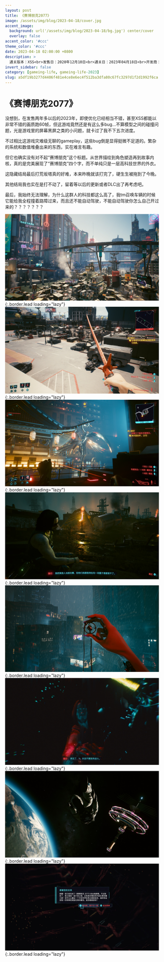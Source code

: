 ```yaml
---
layout: post
title: 《赛博朋克2077》
image: /assets/img/blog/2023-04-18/cover.jpg
accent_image: 
  background: url('/assets/img/blog/2023-04-18/bg.jpg') center/cover
  overlay: false
accent_color: '#ccc'
theme_color: '#ccc'
date: 2023-04-18 02:00:00 +0800
description: >
  通关版本：XSS<br>发售日：2020年12月10日<br>通关日：2023年04月18日<br>开发商：CDPR<br>发行商：CDPR
invert_sidebar: false
category: [gameing-life, gameing-life-2023]
slug: a5df19b3277d4406f481e4ce8e6ec4f512ba3dfa80c67fc3297d1f2d1992f6ca
---
```


# 《赛博朋克2077》

没想到，在发售两年多以后的2023年，即使优化已经相当不错，甚至XSS都能以非常不错的画质跑60帧，但这游戏竟然还是有这么多bug...不算模型之间的碰撞问题，光是游戏里的屏幕黑屏之类的小问题，就卡过了我不下五次进度。

不过相比这游戏灾难级无聊的gameplay，这些bug倒是显得挺微不足道的。繁杂的系统和数值堆叠出来的东西，实在难言有趣。

但它也确实没有对不起“赛博朋克”这个标题。从世界描绘到角色塑造再到故事内核，真的是完美展现了“赛博朋克”四个字，而不单纯只是一层高科技世界的外衣。

这隐藏结局最后打荒坂塔真的好难，本来昨晚就该打完了，硬生生被拖到了今晚。

其他结局我也实在是打不动了，留着等以后的更新或者DLC出了再考虑吧。

最后，我始终无法理解，为什么这群人的科技都这么高了，我tm召唤车辆的时候它能给我全程撞着路障过来，而且还不能自动驾驶，不能自动驾驶你怎么自己开过来的？？？？？？？

![](/assets/img/blog/2023-04-18/1.jpg){:.border.lead loading="lazy"}
![](/assets/img/blog/2023-04-18/2.jpg){:.border.lead loading="lazy"}
![](/assets/img/blog/2023-04-18/3.jpg){:.border.lead loading="lazy"}
![](/assets/img/blog/2023-04-18/4.jpg){:.border.lead loading="lazy"}
![](/assets/img/blog/2023-04-18/5.jpg){:.border.lead loading="lazy"}
![](/assets/img/blog/2023-04-18/6.jpg){:.border.lead loading="lazy"}
![](/assets/img/blog/2023-04-18/7.jpg){:.border.lead loading="lazy"}
![](/assets/img/blog/2023-04-18/8.jpg){:.border.lead loading="lazy"}

